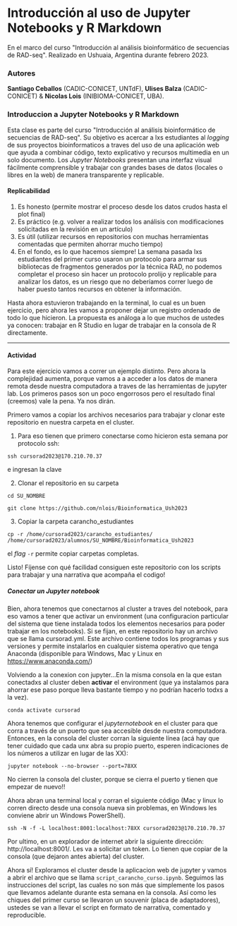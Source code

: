 # Introducción al uso de Jupyter Notebooks y R Markdown
En el marco del curso "Introducción al análisis bioinformático de secuencias de RAD-seq". Realizado en Ushuaia, Argentina durante febrero 2023.

### Autores
**Santiago Ceballos** (CADIC-CONICET, UNTdF), **Ulises Balza** (CADIC-CONICET) & **Nicolas Lois** (INIBIOMA-CONICET, UBA).

### Introduccion a Jupyter Notebooks y R Markdown
Esta clase es parte del curso "Introducción al análisis bioinformático de secuencias de RAD-seq". Su objetivo es acercar a lxs estudiantes al _logging_  de sus proyectos bioinformaticos a traves del uso de una aplicación web que ayuda a combinar código, texto explicativo y recursos multimedia en un solo documento. Los _Jupyter Notebooks_ presentan una interfaz visual fácilmente comprensible y trabajar con grandes bases de datos (locales o libres en la web) de manera transparente y replicable.

#### Replicabilidad
1. Es honesto (permite mostrar el proceso desde los datos crudos hasta el plot final)
2. Es práctico (e.g. volver a realizar todos los análisis con modificaciones solicitadas en la revisión en un artículo)
3. Es útil (utilizar recursos en repositorios con muchas herramientas comentadas que permiten ahorrar mucho tiempo)
4. En el fondo, es lo que hacemos siempre! La semana pasada lxs estudiantes del primer curso usaron un protocolo para armar sus bibliotecas de fragmentos generados por la técnica RAD, no podemos completar el proceso sin hacer un protocolo prolijo y replicable para analizar los datos, es un riesgo que no deberíamos correr luego de haber puesto tantos recursos en obtener la información.

Hasta ahora estuvieron trabajando en la terminal, lo cual es un buen ejercicio, pero ahora les vamos a proponer dejar un registro ordenado de todo lo que hicieron. La propuesta es análoga a lo que muchos de ustedes ya conocen: trabajar en R Studio en lugar de trabajar en la consola de R directamente.

------------------------------------------------

#### Actividad
Para este ejercicio vamos a correr un ejemplo distinto. Pero ahora la complejidad aumenta, porque vamos a a acceder a los datos de manera remota desde nuestra computadora a traves de las herramientas de jupyter lab. Los primeros pasos son un poco engorrosos pero el resultado final (creemos) vale la pena. Ya nos dirán.

Primero vamos a copiar los archivos necesarios para trabajar y clonar este repositorio en nuestra carpeta en el cluster.

1. Para eso tienen que primero conectarse como hicieron esta semana por protocolo ssh:
```console
ssh cursorad2023@170.210.70.37 
```
e ingresan la clave

2. Clonar el repositorio en su carpeta
```console
cd SU_NOMBRE
```
```console
git clone https://github.com/nlois/Bioinformatica_Ush2023
```

3. Copiar la carpeta carancho_estudiantes 

```console
cp -r /home/cursorad2023/carancho_estudiantes/ /home/cursorad2023/alumnos/SU_NOMBRE/Bioinformatica_Ush2023
```
el _flag_ ```-r``` permite copiar carpetas completas.

Listo! Fíjense con qué facilidad consiguen este repositorio con los scripts para trabajar y una narrativa que acompaña el codigo! 

##### Conectar un Jupyter notebook
Bien, ahora tenemos que conectarnos al cluster a traves del notebook, para eso vamos a tener que activar un environment (una configuracion particular del sistema que tiene instalada todos los elementos necesarios para poder trabajar en los notebooks). Si se fijan, en este repositorio hay un archivo que se llama cursorad.yml. Este archivo contiene todos los programas y sus versiones y permite instalarlos en cualquier sistema operativo que tenga Anaconda (disponible para Windows, Mac y Linux en https://www.anaconda.com/)

Volviendo a la conexion con jupyter...En la misma consola en la que estan conectadxs al cluster deben **activar** el environment (que ya instalamos para ahorrar ese paso porque lleva bastante tiempo y no podrían hacerlo todxs a la vez).

```console
conda activate cursorad
```

Ahora tenemos que configurar el _jupyternotebook_ en el cluster para que corra a través de un puerto que sea accesible desde nuestra computadora. Entonces, en la consola del cluster corran la siguiente línea (acá hay que tener cuidado que cada unx abra su propio puerto, esperen indicaciones de los números a utilizar en lugar de las XX):

```console
jupyter notebook --no-browser --port=78XX
```

No cierren la consola del cluster, porque se cierra el puerto y tienen que empezar de nuevo!! 

Ahora abran una terminal local y corran el siguiente código (Mac y linux lo corren directo desde una consola nueva sin problemas, en Windows les conviene abrir un Windows PowerShell).

```console
ssh -N -f -L localhost:8001:localhost:78XX cursorad2023@170.210.70.37 
```  

Por ultimo, en un explorador de internet abrir la siguiente dirección: http://localhost:8001/. Les va a solicitar un token. Lo tienen que copiar de la consola (que dejaron antes abierta) del cluster.

Ahora sí! Exploramos el cluster desde la aplicacion web de jupyter y vamos a abrir el archivo que se llama ```script_carancho_curso.ipynb```. Seguimos las instrucciones del script, las cuales no son más que simplemente los pasos que llevamos adelante durante esta semana en la consola. Así como les chiques del primer curso se llevaron un souvenir (placa de adaptadores), ustedes se van a llevar el script en formato de narrativa, comentado y reproducible.
